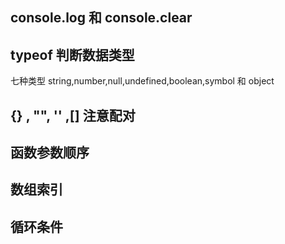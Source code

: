 
## console.log 和 console.clear

## typeof 判断数据类型
七种类型
string,number,null,undefined,boolean,symbol 和 object

## {} , "", '' ,[] 注意配对

## 函数参数顺序

## 数组索引

## 循环条件

